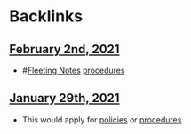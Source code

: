 
# Backlinks
## [February 2nd, 2021](<February 2nd, 2021.md>)
- #[Fleeting Notes](<Fleeting Notes.md>) [procedures](<procedures.md>)

## [January 29th, 2021](<January 29th, 2021.md>)
- This would apply for [policies](<policies.md>) or [procedures](<procedures.md>)

